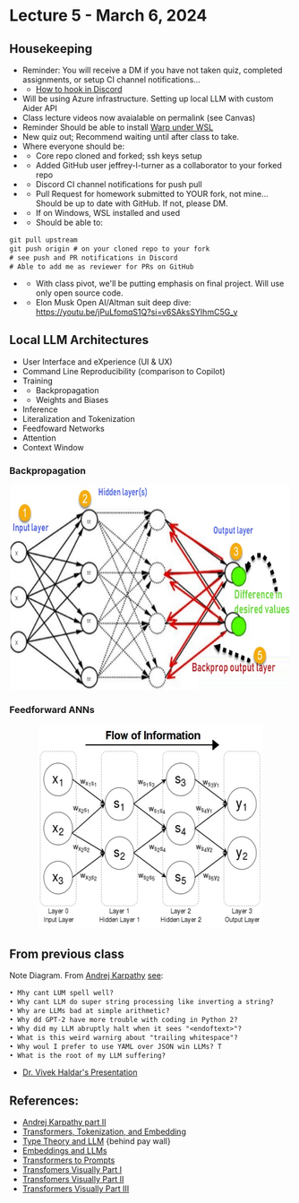 # Lecture 5 - March 6, 2024

## Housekeeping
- Reminder: You will receive a DM if you have not taken quiz, completed assignments, or setup CI channel notifications...
- * [How to hook in Discord](https://gist.github.com/SGTGunner/50d6a3cc0d489cf779f77695ba3e22ea)
- Will be using Azure infrastructure. Setting up local LLM with custom Aider API
- Class lecture videos now avaialable on permalink (see Canvas)
- Reminder Should be able to install [Warp under WSL](https://github.com/warpdotdev/Warp/issues/4240#issuecomment-1960429829)
- New quiz out; Recommend waiting until after class to take.
- Where everyone should be:
- * Core repo cloned and forked; ssh keys setup
- * Added GitHub user jeffrey-l-turner as a collaborator to your forked repo
- * Discord CI channel notifications for push pull
- * Pull Request for homework submitted to YOUR fork, not mine... Should be up to date with GitHub. If not, please DM.
- * If on Windows, WSL installed and used
- * Should be able to:
```
git pull upstream
git push origin # on your cloned repo to your fork
# see push and PR notifications in Discord
# Able to add me as reviewer for PRs on GitHub
```
- * With class pivot, we'll be putting emphasis on final project. Will use only open source code.
- * Elon Musk Open AI/Altman suit deep dive: https://youtu.be/jPuLfomqS1Q?si=v6SAksSYIhmC5G_y

## Local LLM Architectures
- User Interface and eXperience (UI & UX)
- Command Line Reproducibility (comparison to Copilot)
- Training
- * Backpropagation
- * Weights and Biases
- Inference
- Literalization and Tokenization
- Feedfoward Networks
- Attention
- Context Window

### Backpropagation
<div align="center">
  <img src="../docs/drawings/BackPropagation.jpg" width="500" height="365"/>
</div>

### Feedforward ANNs
<div align="center">
  <img src="../docs/drawings/ANN_feedforward.jpg" width="400" height="365" />
</div>

## From previous class
Note Diagram. From [Andrej Karpathy](https://karpathy.ai/) [see](https://www.youtube.com/watch?v=zduSFxRajkE):
```
• Mhy cant LUM spell well? 
• Why cant LLM do super string processing like inverting a string?
• Why are LLMs bad at simple arithmetic? 
• Why dd GPT-2 have more trouble with coding in Python 2? 
• Why did my LLM abruptly halt when it sees "<endoftext>"? 
• What is this weird warnirg about "trailing whitespace"? 
• Why woul I prefer to use YAML over JSON win LLMs? T
• What is the root of my LLM suffering? 
```

- [Dr. Vivek Haldar's Presentation](https://docs.google.com/presentation/d/1MJDj0ClOdkJ82_uIqpciVHd_aTz8uPA_9HvAAm3bYqs/edit#slide=id.g251cd9882c6_0_42)

## References:
- [Andrej Karpathy part II](https://youtu.be/zduSFxRajkE?si=2lUFNJM1ke96fTQd)
- [Transformers, Tokenization, and Embedding](https://vaclavkosar.com/ml/transformer-embeddings-and-tokenization)
- [Type Theory and LLM](https://medium.com/@andrew_johnson_4/harnessing-the-power-of-type-theory-in-large-language-models-351691ca2644) {behind pay wall}
- [Embeddings and LLMs](https://datasciencedojo.com/blog/embeddings-and-llm/)
- [Transformers to Prompts](https://www.holisticai.com/blog/from-transformer-architecture-to-prompt-engineering)
- [Transfomers Visually Part I](https://towardsdatascience.com/transformers-explained-visually-part-1-overview-of-functionality-95a6dd460452)
- [Transfomers Visually Part II](https://towardsdatascience.com/transformers-explained-visually-part-2-how-it-works-step-by-step-b49fa4a64f34)
- [Transformers Visually Part III](https://towardsdatascience.com/transformers-explained-visually-part-3-multi-head-attention-deep-dive-1c1ff1024853)
